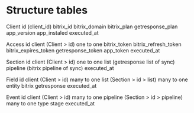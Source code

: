 # Structure tables
Client
    id                      (client_id) 
    bitrix_id
    bitrix_domain
    bitrix_plan
    getresponse_plan
    app_version
    app_instaled
    executed_at

Access 
    id 
    client                  (Client > id) one to one
    bitrix_token
    bitrix_refresh_token
    bitrix_expires_token
    getresponse_token
    app_token
    executed_at

Section
    id 
    client                  (Client > id) one to one
    list                    (getresponse list of sync)
    pipeline                (bitrix pipeline of sync)
    executed_at

Field
    id
    client                  (Client > id) many to one
    list                    (Section > id > list) many to one
    entity
    bitrix
    getresponse
    executed_at

Event
    id 
    client                  (Client > id) many to one
    pipeline                (Section > id > pipeline) many to one
    type
    stage
    executed_at